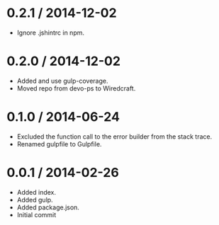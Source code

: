 
0.2.1 / 2014-12-02
==================

  * Ignore .jshintrc in npm.

0.2.0 / 2014-12-02
==================

  * Added and use gulp-coverage.
  * Moved repo from devo-ps to Wiredcraft.

0.1.0 / 2014-06-24
==================

 * Excluded the function call to the error builder from the stack trace.
 * Renamed gulpfile to Gulpfile.

0.0.1 / 2014-02-26
==================

 * Added index.
 * Added gulp.
 * Added package.json.
 * Initial commit
